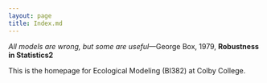 ```yaml
---
layout: page
title: Index.md
---
```


*All models are wrong, but some are useful*&mdash;George Box, 1979, **Robustness in Statistics2**

This is the homepage for Ecological Modeling (BI382) at Colby College.